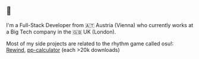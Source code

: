 ## 👋 

I'm a Full-Stack Developer from 🇦🇹 Austria (Vienna) who currently works at a Big Tech company in the 🇬🇧 UK (London).

Most of my side projects are related to the rhythm game called osu!: [Rewind](https://github.com/abstrakt8/rewind), [pp-calculator](https://chrome.google.com/webstore/detail/pp-calculator/eoelpnjffjkdmfhfinfbgiejnbgihpdn) (each >20k downloads)

